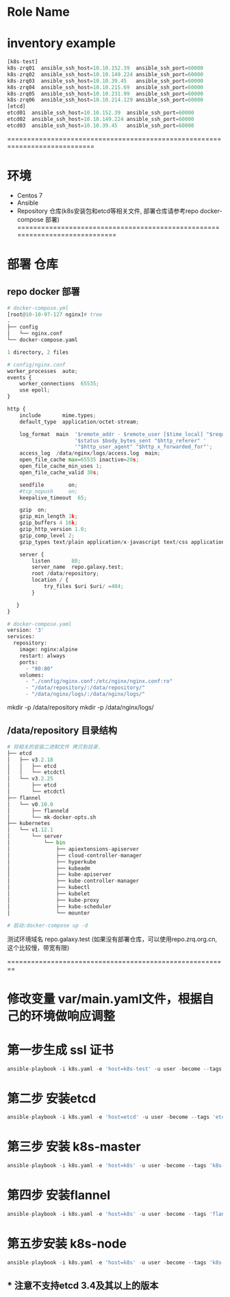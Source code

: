 Role Name
=========

# inventory example
```python
[k8s-test]
k8s-zrq01  ansible_ssh_host=10.10.152.39  ansible_ssh_port=60000
k8s-zrq02  ansible_ssh_host=10.10.149.224 ansible_ssh_port=60000
k8s-zrq03  ansible_ssh_host=10.10.39.45   ansible_ssh_port=60000
k8s-zrq04  ansible_ssh_host=10.10.215.69  ansible_ssh_port=60000
k8s-zrq05  ansible_ssh_host=10.10.231.99  ansible_ssh_port=60000
k8s-zrq06  ansible_ssh_host=10.10.214.129 ansible_ssh_port=60000
[etcd]
etcd01  ansible_ssh_host=10.10.152.39  ansible_ssh_port=60000
etcd02  ansible_ssh_host=10.10.149.224 ansible_ssh_port=60000
etcd03  ansible_ssh_host=10.10.39.45   ansible_ssh_port=60000
```
============================================================================
# 环境
* Centos 7 
* Ansible 
* Repository 仓库(k8s安装包和etcd等相关文件, 部署仓库请参考repo docker-compose 部署)
============================================================================
# 部署 仓库
## repo docker 部署 
```python
# docker-compose.yml
[root@10-10-97-127 nginx]# tree
.
├── config
│   └── nginx.conf
└── docker-compose.yaml

1 directory, 2 files
```
```python
# config/nginx.conf
worker_processes  auto;
events {
    worker_connections  65535;
    use epoll;
}

http {
    include       mime.types;
    default_type  application/octet-stream;

    log_format  main  '$remote_addr - $remote_user [$time_local] "$request" '
                      '$status $body_bytes_sent "$http_referer" '
                      '"$http_user_agent" "$http_x_forwarded_for"';
    access_log  /data/nginx/logs/access.log  main;
    open_file_cache max=65535 inactive=20s;
    open_file_cache_min_uses 1;
    open_file_cache_valid 30s;

    sendfile        on;
    #tcp_nopush     on;
    keepalive_timeout  65;

    gzip  on;
    gzip_min_length 1k;
    gzip_buffers 4 16k;
    gzip_http_version 1.0;
    gzip_comp_level 2;
    gzip_types text/plain application/x-javascript text/css application/xml text/javascript application/x-httpd-php image/jpeg image/gif image/png;

    server {
        listen       80;
        server_name  repo.galaxy.test;
        root /data/repository;
        location / {
            try_files $uri $uri/ =404;
        }

   }
}
```

```python
# docker-compose.yaml
version: '3'
services:
  repository:
    image: nginx:alpine
    restart: always
    ports:
      - "80:80"
    volumes:
      - "./config/nginx.conf:/etc/nginx/nginx.conf:ro"
      - "/data/repository/:/data/repository/"
      - "/data/nginx/logs/:/data/nginx/logs/"

```
mkdir -p /data/repository 
mkdir -p /data/nginx/logs/

## /data/repository 目录结构
```python
# 将相关的安装二进制文件 拷贝到目录.
├── etcd
│   ├── v3.2.18
│   │   ├── etcd
│   │   └── etcdctl
│   └── v3.2.25
│       ├── etcd
│       └── etcdctl
├── flannel
│   └── v0.10.0
│       ├── flanneld
│       └── mk-docker-opts.sh
├── kubernetes
│   └── v1.12.1
│       └── server
│           └── bin
│               ├── apiextensions-apiserver
│               ├── cloud-controller-manager
│               ├── hyperkube
│               ├── kubeadm
│               ├── kube-apiserver
│               ├── kube-controller-manager
│               ├── kubectl
│               ├── kubelet
│               ├── kube-proxy
│               ├── kube-scheduler
│               └── mounter

# 启动:docker-compose up -d
```
测试环境域名 repo.galaxy.test (如果没有部署仓库，可以使用repo.zrq.org.cn, 这个比较慢，带宽有限)

========================================================

# 修改变量 var/main.yaml文件，根据自己的环境做响应调整

# 第一步生成 ssl 证书
```python
ansible-playbook -i k8s.yaml -e 'host=k8s-test' -u user -become --tags 'gen-ssl' -v
```

# 第二步 安装etcd 
```python
ansible-playbook -i k8s.yaml -e 'host=etcd' -u user -become --tags 'etcd' -v
```

# 第三步 安装 k8s-master
```python
ansible-playbook -i k8s.yaml -e 'host=k8s' -u user -become --tags 'k8s-master' -v
```

# 第四步 安装flannel
```python
ansible-playbook -i k8s.yaml -e 'host=k8s' -u user -become --tags 'flannel' -v
```

# 第五步安装 k8s-node
```python
ansible-playbook -i k8s.yaml -e 'host=k8s' -u user -become --tags 'k8s-node' -v
```


## * 注意不支持etcd 3.4及其以上的版本
